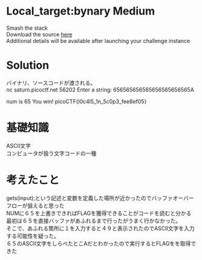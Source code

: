 # Local_target:bynary Medium  
Smash the stack  
Download the source [here](Local_target.c)     
Additional details will be available after launching your challenge instance  

# Solution  
バイナリ、ソースコードが渡される。  
nc saturn.picoctf.net 56202
Enter a string: 656565656565656565656565A

num is 65
You win!
picoCTF{l0c4l5_1n_5c0p3_fee8ef05}

# 基礎知識  
ASCII文字  
コンピュータが扱う文字コードの一種  

# 考えたこと  
gets(input);という記述と変数を定義した場所が近かったのでバッファオーバーフローが狙えると思った  
NUMに６５を上書きできればFLAGを獲得できることがコードを読むと分かる  
最初は６５を直接バッファがあふれるまで行ったがうまく行かなかった。  
そこで、あふれる箇所に１を入力すると４９と表示されたのでASCII文字を入力する可能性を疑った。  
６５のASCII文字をしらべたとこAだとわかったので実行するとFLAGをを取得できた  
